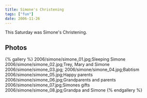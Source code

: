 ```yaml
---
title: Simone's Christening
tags: ["fun"]
date: 2006-11-26
---
```

This Saturday was Simone's Christening.

## Photos 

{% gallery %} 
2006/simone/simone_01.jpg;Sleeping Simone
2006/simone/simone_02.jpg;Trey, Mary and Simone
2006/simone/simone_03.jpg;
2006/simone/simone_04.jpg;Babtism
2006/simone/simone_05.jpg;Happy parents
2006/simone/simone_06.jpg;Grandparents and parents
2006/simone/simone_07.jpg;Simones gifts
2006/simone/simone_08.jpg;Grandpa and Simone
{% endgallery %}
